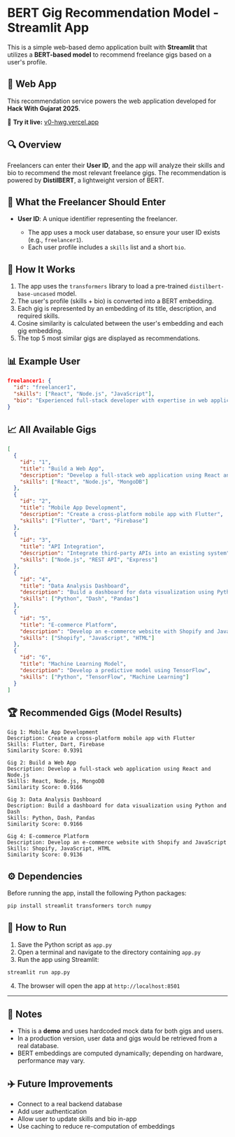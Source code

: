 # BERT Gig Recommendation Model - Streamlit App

This is a simple web-based demo application built with **Streamlit** that utilizes a **BERT-based model** to recommend freelance gigs based on a user's profile.

## 🔗 Web App

This recommendation service powers the web application developed for **Hack With Gujarat 2025**.

🚀 **Try it live:** [v0-hwg.vercel.app](https://v0-hwg.vercel.app)

## 🔍 Overview

Freelancers can enter their **User ID**, and the app will analyze their skills and bio to recommend the most relevant freelance gigs. The recommendation is powered by **DistilBERT**, a lightweight version of BERT.

## 🙅 What the Freelancer Should Enter

* **User ID**: A unique identifier representing the freelancer.

  * The app uses a mock user database, so ensure your user ID exists (e.g., `freelancer1`).
  * Each user profile includes a `skills` list and a short `bio`.

## 🧰 How It Works

1. The app uses the `transformers` library to load a pre-trained `distilbert-base-uncased` model.
2. The user's profile (skills + bio) is converted into a BERT embedding.
3. Each gig is represented by an embedding of its title, description, and required skills.
4. Cosine similarity is calculated between the user's embedding and each gig embedding.
5. The top 5 most similar gigs are displayed as recommendations.

## 📊 Example User

```json
freelancer1: {
  "id": "freelancer1",
  "skills": ["React", "Node.js", "JavaScript"],
  "bio": "Experienced full-stack developer with expertise in web applications"
}
```

## 📈 All Available Gigs

```json
[
  {
    "id": "1",
    "title": "Build a Web App",
    "description": "Develop a full-stack web application using React and Node.js",
    "skills": ["React", "Node.js", "MongoDB"]
  },
  {
    "id": "2",
    "title": "Mobile App Development",
    "description": "Create a cross-platform mobile app with Flutter",
    "skills": ["Flutter", "Dart", "Firebase"]
  },
  {
    "id": "3",
    "title": "API Integration",
    "description": "Integrate third-party APIs into an existing system",
    "skills": ["Node.js", "REST API", "Express"]
  },
  {
    "id": "4",
    "title": "Data Analysis Dashboard",
    "description": "Build a dashboard for data visualization using Python and Dash",
    "skills": ["Python", "Dash", "Pandas"]
  },
  {
    "id": "5",
    "title": "E-commerce Platform",
    "description": "Develop an e-commerce website with Shopify and JavaScript",
    "skills": ["Shopify", "JavaScript", "HTML"]
  },
  {
    "id": "6",
    "title": "Machine Learning Model",
    "description": "Develop a predictive model using TensorFlow",
    "skills": ["Python", "TensorFlow", "Machine Learning"]
  }
]
```

## 🏆 Recommended Gigs (Model Results)

```
Gig 1: Mobile App Development
Description: Create a cross-platform mobile app with Flutter
Skills: Flutter, Dart, Firebase
Similarity Score: 0.9391

Gig 2: Build a Web App
Description: Develop a full-stack web application using React and Node.js
Skills: React, Node.js, MongoDB
Similarity Score: 0.9166

Gig 3: Data Analysis Dashboard
Description: Build a dashboard for data visualization using Python and Dash
Skills: Python, Dash, Pandas
Similarity Score: 0.9166

Gig 4: E-commerce Platform
Description: Develop an e-commerce website with Shopify and JavaScript
Skills: Shopify, JavaScript, HTML
Similarity Score: 0.9136
```

## ⚙️ Dependencies

Before running the app, install the following Python packages:

```bash
pip install streamlit transformers torch numpy
```

## 🚀 How to Run

1. Save the Python script as `app.py`
2. Open a terminal and navigate to the directory containing `app.py`
3. Run the app using Streamlit:

```bash
streamlit run app.py
```

4. The browser will open the app at `http://localhost:8501`

---

## 📄 Notes

* This is a **demo** and uses hardcoded mock data for both gigs and users.
* In a production version, user data and gigs would be retrieved from a real database.
* BERT embeddings are computed dynamically; depending on hardware, performance may vary.

## ✈️ Future Improvements

* Connect to a real backend database
* Add user authentication
* Allow user to update skills and bio in-app
* Use caching to reduce re-computation of embeddings

